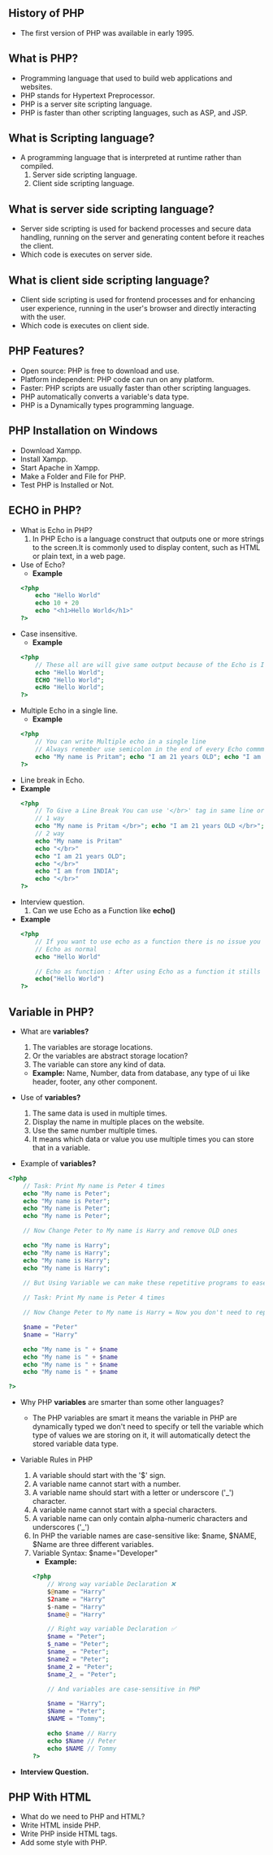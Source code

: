 ## History of PHP

- The first version of PHP was available in early 1995.

## What is PHP?

- Programming language that used to build web applications and websites.
- PHP stands for Hypertext Preprocessor.
- PHP is a server site scripting language.
- PHP is faster than other scripting languages, such as ASP, and JSP.

## What is Scripting language?

- A programming language that is interpreted at runtime rather than compiled.
  1. Server side scripting language.
  2. Client side scripting language.

## What is server side scripting language?

- Server side scripting is used for backend processes and secure data handling, running on the server and generating content before it reaches the client.
- Which code is executes on server side.

## What is client side scripting language?

- Client side scripting is used for frontend processes and for enhancing user experience, running in the user's browser and directly interacting with the user.
- Which code is executes on client side.

## PHP Features?

- Open source: PHP is free to download and use.
- Platform independent: PHP code can run on any platform.
- Faster: PHP scripts are usually faster than other scripting languages.
- PHP automatically converts a variable's data type.
- PHP is a Dynamically types programming language.

## PHP Installation on Windows

- Download Xampp.
- Install Xampp.
- Start Apache in Xampp.
- Make a Folder and File for PHP.
- Test PHP is Installed or Not.

## ECHO in PHP?

- What is Echo in PHP?
  1. In PHP Echo is a language construct that outputs one or more strings to the screen.It is commonly used to display content, such as HTML or plain text, in a web page.
- Use of Echo?
  - **Example**
  ```php
  <?php
      echo "Hello World"
      echo 10 + 20
      echo "<h1>Hello World</h1>"
  ?>
  ```
- Case insensitive.
  - **Example**
  ```php
  <?php
      // These all are will give same output because of the Echo is Insensitive
      echo "Hello World";
      ECHO "Hello World";
      ecHo "Hello World";
  ?>
  ```
- Multiple Echo in a single line.
  - **Example**
  ```php
  <?php
      // You can write Multiple echo in a single line
      // Always remember use semicolon in the end of every Echo commmand either it will give you error
      echo "My name is Pritam"; echo "I am 21 years OLD"; echo "I am from INDIA";
  ?>
  ```
- Line break in Echo.
- **Example**
  ```php
  <?php
      // To Give a Line Break You can use '</br>' tag in same line or with a new echo command
      // 1 way
      echo "My name is Pritam </br>"; echo "I am 21 years OLD </br>"; echo "I am from INDIA";
      // 2 way
      echo "My name is Pritam"
      echo "</br>"
      echo "I am 21 years OLD";
      echo "</br>"
      echo "I am from INDIA";
      echo "</br>"
  ?>
  ```
- Interview question.
    1. Can we use Echo as a Function like **echo()**
- **Example**
  ```php
  <?php
      // If you want to use echo as a function there is no issue you can use it and the output will be same.
      // Echo as normal
      echo "Hello World"

      // Echo as function : After using Echo as a function it stills a language construct.
      echo("Hello World")
  ?>
  ```

## Variable in PHP?

- What are **variables?**
    1. The variables are storage locations.
    2. Or the variables are abstract storage location?
    3. The variable can store any kind of data.
    - **Example:** Name, Number, data from database, any type of ui like header, footer, any other component.

- Use of **variables?**
    1. The same data is used in multiple times.
    2. Display the name in multiple places on the website.
    3. Use the same number multiple times.
    4. It means which data or value you use multiple times you can store that in a variable.

- Example of **variables?**
```php
<?php
    // Task: Print My name is Peter 4 times
    echo "My name is Peter";
    echo "My name is Peter";
    echo "My name is Peter";
    echo "My name is Peter";

    // Now Change Peter to My name is Harry and remove OLD ones

    echo "My name is Harry";
    echo "My name is Harry";
    echo "My name is Harry";
    echo "My name is Harry";

    // But Using Variable we can make these repetitive programs to ease
    
    // Task: Print My name is Peter 4 times

    // Now Change Peter to My name is Harry = Now you don't need to replace the name in every line of code just change in '$name' variable

    $name = "Peter"
    $name = "Harry"

    echo "My name is " + $name
    echo "My name is " + $name
    echo "My name is " + $name
    echo "My name is " + $name

?>
```

- Why PHP **variables** are smarter than some other languages?
    - The PHP variables are smart it means the variable in PHP are dynamically typed we don't need to specify or tell the variable which type of values we are storing on it, it will automatically detect the stored variable data type.

- Variable Rules in PHP
    1. A variable should start with the '$' sign.
    2. A variable name cannot start with a number.
    3. A variable name should start with a letter or underscore ('_') character.
    4. A variable name cannot start with a special characters.
    5. A variable name can only contain alpha-numeric characters and underscores ('_')
    6. In PHP the variable names are case-sensitive like: $name, $NAME, $Name are three different variables.
    7. Variable Syntax: $name="Developer"
        - **Example:**
        ```php
        <?php
            // Wrong way variable Declaration ❌
            $@name = "Harry"
            $2name = "Harry"
            $-name = "Harry"
            $name@ = "Harry"

            // Right way variable Declaration ✅
            $name = "Peter";
            $_name = "Peter";
            $name_ = "Peter";
            $name2 = "Peter";
            $name_2 = "Peter";
            $name_2_ = "Peter";

            // And variables are case-sensitive in PHP

            $name = "Harry";
            $Name = "Peter";
            $NAME = "Tommy";

            echo $name // Harry
            echo $Name // Peter
            echo $NAME // Tommy
        ?>
        ```

- **Interview Question.**

## PHP With HTML
- What do we need to PHP and HTML?
- Write HTML inside PHP.
- Write PHP inside HTML tags.
- Add some style with PHP.

